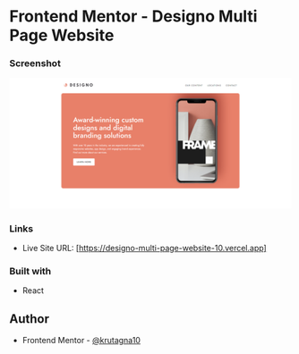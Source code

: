 # Frontend Mentor - Designo Multi Page Website

### Screenshot

![](screenshot/Screenshot.png)

### Links

- Live Site URL: [https://designo-multi-page-website-10.vercel.app]

### Built with

- React

## Author
- Frontend Mentor - [@krutagna10](https://www.frontendmentor.io/profile/krutagna10)

